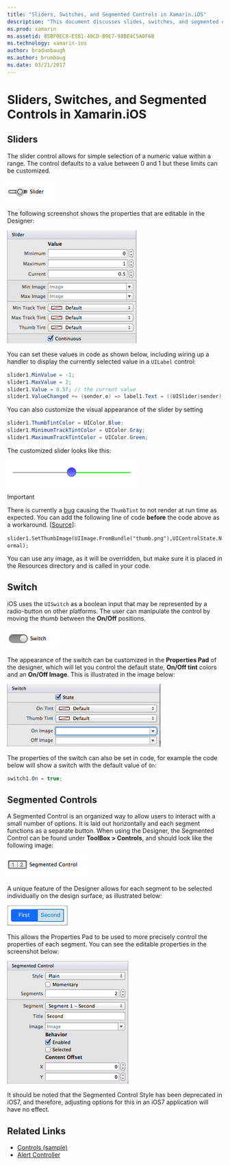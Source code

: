 ```yaml
---
title: "Sliders, Switches, and Segmented Controls in Xamarin.iOS"
description: "This document discusses slides, switches, and segmented controls in Xamarin.iOS, describing how to work with them both programmatically and in the iOS Designer."
ms.prod: xamarin
ms.assetid: 85BF0EC8-E581-49CD-B9E7-98BE4C5A0F6B
ms.technology: xamarin-ios
author: bradumbaugh
ms.author: brumbaug
ms.date: 03/21/2017
---
```


# Sliders, Switches, and Segmented Controls in Xamarin.iOS

<a name="Sliders" />

## Sliders

The slider control allows for simple selection of a numeric value within a range. The control defaults to a value between 
0 and 1 but these limits can be customized.

 [![](slider-switch-segmented-controls-images/image25a.png "Slider")](slider-switch-segmented-controls-images/image25a.png#lightbox)

The following screenshot shows the properties that are editable in the Designer:

 [![](slider-switch-segmented-controls-images/image26a.png "Slider Properties")](slider-switch-segmented-controls-images/image25a.png#lightbox)

You can set these values in code as shown below, including wiring up a handler to display the currently selected value 
in a `UILabel` control:

```csharp
slider1.MinValue = -1;
slider1.MaxValue = 2;
slider1.Value = 0.5f; // the current value
slider1.ValueChanged += (sender,e) => label1.Text = ((UISlider)sender).Value.ToString ();
```

You can also customize the visual appearance of the slider by setting

```csharp
slider1.ThumbTintColor = UIColor.Blue;
slider1.MinimumTrackTintColor = UIColor.Gray;
slider1.MaximumTrackTintColor = UIColor.Green;
```

The customized slider looks like this:

 [![](slider-switch-segmented-controls-images/image27a.png "Custom Slider")](slider-switch-segmented-controls-images/image28a.png#lightbox)

> [!IMPORTANT]
> There is currently a [bug](http://stackoverflow.com/a/19496179) causing the `ThumbTint` to not 
render at run time as expected. You can add the following line of code **before** the code above as a 
workaround. [[Source](http://stackoverflow.com/a/21396794)]:
>
> `slider1.SetThumbImage(UIImage.FromBundle("thumb.png"),UIControlState.Normal);`
> 
> You can use any image, as it will be overridden, but make sure it is placed _in_ the Resources directory and is called in your code.

<a name="Switch" />

## Switch

iOS uses the `UISwitch` as a boolean input that may be represented by a radio-button on other platforms. The user can 
manipulate the control by moving the *thumb* between the **On/Off** positions.

 [![](slider-switch-segmented-controls-images/image28a.png "Switch")](slider-switch-segmented-controls-images/image28a.png#lightbox)

The appearance of the switch can be customized in the **Properties Pad** of the designer, which 
will let you control the default state, **On/Off tint** colors and an **On/Off Image**. This is illustrated in the image below:

 [![](slider-switch-segmented-controls-images/image29a.png "Switch Properties")](slider-switch-segmented-controls-images/image29a.png#lightbox)

The properties of the switch can also be set in code, for example the code below will show a switch with the default 
value of `On`:

```csharp
switch1.On = true;
```

 <a name="Segmented_Controls" />


## Segmented Controls

A Segmented Control is an organized way to allow users to interact with a small number of options. It is laid out 
horizontally and each segment functions as a separate button. When using the Designer, the Segmented Control 
can be found under **ToolBox > Controls**, and should look like the following image:

 [![](slider-switch-segmented-controls-images/segmentedcontrol.png "Segmented Control")](slider-switch-segmented-controls-images/segmentedcontrol.png#lightbox)

A unique feature of the Designer allows for each segment to be selected individually on the design surface, as illustrated below:

 [![](slider-switch-segmented-controls-images/segmentedcontrolselection.png "Segmented Control")](slider-switch-segmented-controls-images/segmentedcontrolselection.png#lightbox)

This allows the Properties Pad to be used to more precisely control the properties of each segment. You can see the 
editable properties in the screenshot below:

 [![](slider-switch-segmented-controls-images/segmentedcontrolproperties.png "Segmented Control")](slider-switch-segmented-controls-images/segmentedcontrolproperties.png#lightbox)

It should be noted that the Segmented Control Style has been deprecated in iOS7, and therefore, adjusting options for this in an iOS7 application will have no effect.

## Related Links

- [Controls (sample)](https://developer.xamarin.com/samples/Controls/)
- [Alert Controller](https://developer.xamarin.com/recipes/ios/standard_controls/alertcontroller/)
